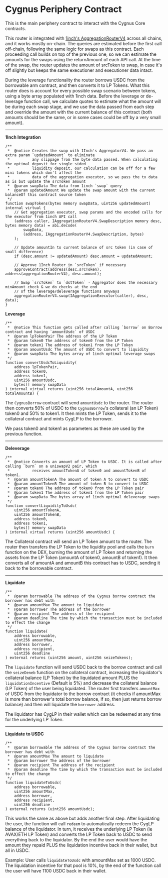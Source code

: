 # **Cygnus Periphery Contract**

This is the main periphery contract to interact with the Cygnus Core contracts. 

 This router is integrated with <a href="https://docs.1inch.io/docs/aggregation-protocol/introduction">1inch's AggregationRouterV4</a> across all chains, and it works mostly
 on-chain. The queries are estimated before the first call off-chain, following the same logic for swaps as this
 contract. Each proceeding call builds on top of the previous one, so we can estimate the amounts for the swaps using the returnAmount of each API call. At the time of the swap, the router updates the amount of srcToken to swap, in case it's off slightly but keeps the same executioner and executioner data intact.
 
 During the leverage functionality the router borrows USDC from the borrowable arm contract, and then
 converts it to LP Tokens. What this router does is account for every possible swap scenario between
 tokens, using a byte array populated with 1inch data. Before the leverage or de-leverage function call,
 we calculate quotes to estimate what the amount will be during each swap stage, and we use the data
 passed from each step and override the amount with the current balance of this contract (both amounts
 should be the same, or in some cases could be off by a very small amount).

 <hr/>

**1Inch Integration**

```solidity
/**
 *  @notice Creates the swap with 1Inch's AggregatorV4. We pass an extra param `updatedAmount` to eliminate
 *          any slippage from the byte data passed. When calculating the optimal deposit for single sided
 *          liquidity deposit, our calculation can be off for a few mini tokens which don't affect the
 *          data of the aggregation executor, so we pass the tx data as is but update the srcToken amount
 *  @param swapData The data from 1inch `swap` query
 *  @param updatedAmount We update the swap amount with the current balanceOf this contract source token
 */
function swapTokens(bytes memory swapData, uint256 updatedAmount) internal virtual {
    // Get aggregation executor, swap params and the encoded calls for the executor from 1inch API call
    (address caller, IAggregationRouterV4.SwapDescription memory desc, bytes memory data) = abi.decode(
        swapData,
        (address, IAggregationRouterV4.SwapDescription, bytes)
    );

    // Update amountIn to current balance of src token (in case of small difference)
    if (desc.amount != updatedAmount) desc.amount = updatedAmount;

    // Approve 1Inch Router in `srcToken` if necessary
    approveContract(address(desc.srcToken), address(aggregationRouterV4), desc.amount);

    // Swap `srcToken` to `dstToken` - Aggregator does the necessary minAmount check & we do checks at the end
    // of the leverage/deleverage functions anyways
    aggregationRouterV4.swap(IAggregationExecutor(caller), desc, data);
}
```

**Leverage**

```solidity
/**
 *  @notice This function gets called after calling `borrow` on Borrow contract and having `amountUsdc` of USDC
 *  @param lpTokenPair The address of the LP Token
 *  @param token0 The address of token0 from the LP Token
 *  @param token1 The address of token1 from the LP Token
 *  @param amountUsdc The amount of USDC to convert to liquidity
 *  @param swapData The bytes array of 1inch optimal leverage swaps
 */
function convertUsdcToLiquidity(
    address lpTokenPair,
    address token0,
    address token1,
    uint256 amountUsdc,
    bytes[] memory swapData
) internal virtual returns (uint256 totalAmountA, uint256 totalAmountB) {
```

The `CygnusBorrow` contract will send `amountUsdc` to the router. The router then converts 50% of USDC to the `CygnusBorrow`'s collateral (an LP Token) token0 and 50% to token1. It then mints the LP Token, sends it to the collateral contract and mints CygLP to the borrower.

We pass token0 and token1 as parameters as these are used by the previous function.

<hr/>

**Deleverage**

```solidity
/**
 *  @notice Converts an amount of LP Token to USDC. It is called after calling `burn` on a uniswapV2 pair, which
 *          receives amountTokenA of token0 and amountTokenB of token1.
 *  @param amountTokenA The amount of token A to convert to USDC
 *  @param amountTokenB The amount of token B to convert to USDC
 *  @param token0 The address of token0 from the LP Token pair
 *  @param token1 The address of token1 from the LP Token pair
 *  @param swapData The bytes array of 1inch optimal deleverage swaps
 */
function convertLiquidityToUsdc(
    uint256 amountTokenA,
    uint256 amountTokenB,
    address token0,
    address token1,
    bytes[] memory swapData
) internal virtual returns (uint256 amountUsdc) {
```

The Collateral contract will send an LP Token amount to the router. The router then transfers the LP Token to the liquidity pool and calls the `burn` function on the DEX, burning the amount of LP Token and returning the assets from the LP Token (amountA of token0, amountB of token1). It then converts all of amountA and amountB this contract has to USDC, sending it back to the borrowable contract.

<hr />

**Liquidate**

```solidity
/**
 *  @param borrowable The address of the Cygnus borrow contract the borrower has debt with
 *  @param amountMax The amount to liquidate
 *  @param borrower The address of the borrower
 *  @param recipient The address of the recipient
 *  @param deadline The time by which the transaction must be included to effect the change
 */
function liquidate(
    address borrowable,
    uint256 amountMax,
    address borrower,
    address recipient,
    uint256 deadline
) external returns (uint256 amount, uint256 seizeTokens);
```

The `liquidate` function will send USDC back to the borrow contract and call the `seizeDeneb` function on the collateral contract, increasing the liquidator's collateral balance (LP Token) by the liquidated amount PLUS the `liquidationIncentive` (Default is 5%) and decrease the collateral balance (LP Token) of the user being liquidated. The router first transfers `amountMax` of USDC from the liquidator to the borrow contract (it checks if amountMax is more than borrower's total borrow balance, if so, then just returns borrow balance) and then will liquidate the `borrower` address.

The liquidator has CygLP in their wallet which can be redeemed at any time for the underlying LP Token.

<hr />

**Liquidate to USDC**

```solidity
/**
 *  @param borrowable The address of the Cygnus borrow contract the borrower has debt with
 *  @param amountMax The amount to liquidate
 *  @param borrower The address of the borrower
 *  @param recipient The address of the recipient
 *  @param deadline The time by which the transaction must be included to effect the change
 */
function liquidateToUsdc(
    address borrowable,
    uint256 amountMax,
    address borrower,
    address recipient,
    uint256 deadline
) external returns (uint256 amountUsdc);
```

This works the same as above but adds another final step. After liquidating the user, the function will call `redeem` to automatically redeem the CygLP balance of the liquidator. In turn, it receives the underlying LP Token (ie AVAX/ETH LP Token) and converts the LP Token back to USDC to send everything back to the liquidator. By the end the user would have the amount they repaid PLUS the liquidation incentive back in their wallet, but all in USDC.

Example: User calls `liquidateToUsdc` with amountMax set as 1000 USDC. The liquidation incentive for that pool is 10%, by the end of the function call the user will have 1100 USDC back in their wallet.

